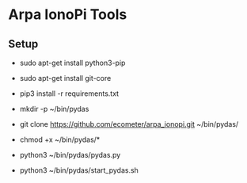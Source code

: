 Arpa IonoPi Tools
==========================

Setup
---------------------

  * sudo apt-get install python3-pip
  * sudo apt-get install git-core

  * pip3 install -r requirements.txt

  * mkdir -p ~/bin/pydas
  * git clone https://github.com/ecometer/arpa_ionopi.git ~/bin/pydas/
  * chmod +x ~/bin/pydas/*

  * python3 ~/bin/pydas/pydas.py
  * python3 ~/bin/pydas/start_pydas.sh
